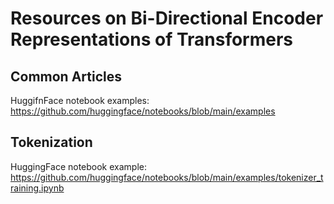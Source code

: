 # Resources on Bi-Directional Encoder Representations of Transformers

## Common Articles

HuggifnFace notebook examples: https://github.com/huggingface/notebooks/blob/main/examples

## Tokenization

HuggingFace notebook example: https://github.com/huggingface/notebooks/blob/main/examples/tokenizer_training.ipynb 

